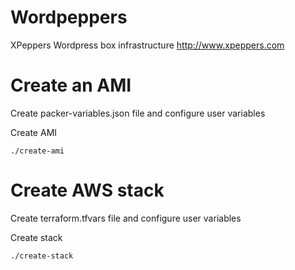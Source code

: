 # Wordpeppers
XPeppers Wordpress box infrastructure http://www.xpeppers.com

# Create an AMI

Create packer-variables.json file and configure user variables

Create AMI
```
./create-ami
```

# Create AWS stack

Create terraform.tfvars file and configure user variables

Create stack
```
./create-stack
```
